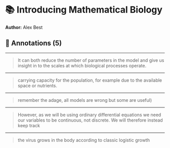 # 📚 Introducing Mathematical Biology

**Author:** Alex Best  

## 📝 Annotations (5)

---


> It can both reduce the number of parameters in the model and give us insight in to the scales at which biological processes operate.  

---


> carrying capacity for the population, for example due to the available space or nutrients.   

---


> remember the adage, all models are wrong but some are useful)  

---


>  However, as we will be using ordinary differential equations we need our variables to be continuous, not discrete. We will therefore instead keep track   

---


> the virus grows in the body according to classic logistic growth  

